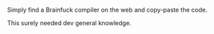 Simply find a Brainfuck compiler on the web and copy-paste the code.

This surely needed dev general knowledge.
